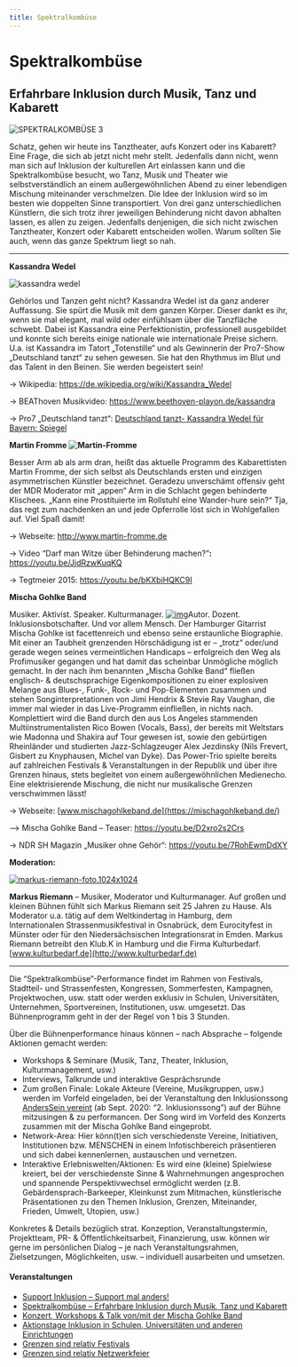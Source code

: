 ```yaml
---
title: Spektralkombüse
---
```



# Spektralkombüse

## Erfahrbare Inklusion durch Musik, Tanz und Kabarett

![SPEKTRALKOMBÜSE 3](http://www.grenzensindrelativ.de/wp-content/uploads/2015/11/SPEKTRALKOMBÜSE-3.png)

Schatz, gehen wir heute ins Tanztheater, aufs Konzert oder ins  Kabarett? Eine Frage, die sich ab jetzt nicht mehr stellt. Jedenfalls  dann nicht, wenn man sich auf Inklusion der kulturellen Art einlassen  kann und die Spektralkombüse besucht, wo Tanz, Musik und Theater wie  selbstverständlich an einem außergewöhnlichen Abend zu einer lebendigen  Mischung miteinander verschmelzen. Die Idee der Inklusion wird so im  besten wie doppelten Sinne transportiert. Von drei ganz  unterschiedlichen Künstlern, die sich trotz ihrer jeweiligen Behinderung nicht davon abhalten lassen, es allen zu zeigen. Jedenfalls denjenigen, die sich nicht zwischen Tanztheater, Konzert oder Kabarett entscheiden  wollen. Warum sollten Sie auch, wenn das ganze Spektrum liegt so nah.

------

**Kassandra Wedel**

![kassandra wedel](http://www.grenzensindrelativ.de/wp-content/uploads/2015/11/kassandra-wedel-300x300.jpg)



Gehörlos und Tanzen geht nicht? Kassandra Wedel ist da ganz anderer  Auffassung. Sie spürt die Musik mit dem ganzen Körper. Dieser dankt es  ihr, wenn sie mal elegant, mal wild oder einfühlsam über die Tanzfläche  schwebt. Dabei ist Kassandra eine Perfektionistin, professionell  ausgebildet und konnte sich bereits einige nationale wie internationale  Preise sichern. U.a. ist Kassandra im Tatort „Totenstille“ und als  Gewinnerin der Pro7-Show „Deutschland tanzt“ zu sehen gewesen. Sie hat  den Rhythmus im Blut und das Talent in den Beinen. Sie werden begeistert sein!

→ Wikipedia: https://de.wikipedia.org/wiki/Kassandra_Wedel

→ BEAThoven Musikvideo: https://www.beethoven-playon.de/kassandra

→ Pro7 „Deutschland tanzt“: [Deutschland tanzt- Kassandra Wedel für Bayern: Spiegel](http://www.prosieben.de/tv/deutschland-tanzt/video/12-kassandra-wedel-fuer-bayern-spiegel-clip)

**Martin Fromme ![Martin-Fromme](http://www.grenzensindrelativ.de/wp-content/uploads/2015/11/Martin-Fromme-225x300.jpeg)**

Besser Arm ab als arm dran, heißt das aktuelle Programm des  Kabarettisten Martin Fromme, der sich selbst als Deutschlands ersten und einzigen asymmetrischen Künstler bezeichnet. Geradezu unverschämt  offensiv geht der MDR Moderator mit „appen“ Arm in die Schlacht gegen  behinderte Klischees. „Kann eine Prostituierte im Rollstuhl eine  Wander-hure sein?“ Tja, das regt zum nachdenken an und jede Opferrolle  löst sich in Wohlgefallen auf. Viel Spaß damit!

→ Webseite: http://www.martin-fromme.de

→ Video “Darf man Witze über Behinderung machen?”**:** https://youtu.be/JjdRzwKuqKQ

→ Tegtmeier 2015: https://youtu.be/bKXbiHQKC9I

**Mischa Gohlke Band** 

Musiker. Aktivist. Speaker. Kulturmanager. [![img](http://www.grenzensindrelativ.de/wp-content/uploads/2019/04/Mischa-Gohlke-Band-Fabrik2018-300x211.jpg)](http://www.grenzensindrelativ.de/wp-content/uploads/2019/04/Mischa-Gohlke-Band-Fabrik2018.jpg)Autor. Dozent. Inklusionsbotschafter. Und vor allem Mensch. Der Hamburger  Gitarrist Mischa Gohlke ist facettenreich und ebenso seine erstaunliche  Biographie. Mit einer an Taubheit grenzenden Hörschädigung ist er –  „trotz“ oder/und gerade wegen seines vermeintlichen Handicaps –  erfolgreich den Weg als Profimusiker gegangen und hat damit das  scheinbar Unmögliche möglich gemacht. In der nach ihm benannten „Mischa  Gohlke Band“ fließen englisch- & deutschsprachige Eigenkompositionen zu einer explosiven Melange aus Blues-, Funk-, Rock- und Pop-Elementen  zusammen und stehen Songinterpretationen von Jimi Hendrix & Stevie  Ray Vaughan, die immer mal wieder in das Live-Programm einfließen, in  nichts nach. Komplettiert wird die Band durch den aus Los Angeles  stammenden Multiinstrumentalisten Rico Bowen (Vocals, Bass), der bereits mit Weltstars wie Madonna und Shakira auf Tour gewesen ist, sowie den  gebürtigen Rheinländer und studierten Jazz-Schlagzeuger Alex Jezdinsky  (Nils Frevert, Gisbert zu Knyphausen, Michel van Dyke). Das Power-Trio  spielte bereits auf zahlreichen Festivals & Veranstaltungen in der  Republik und über ihre Grenzen hinaus, stets begleitet von einem  außergewöhnlichen Medienecho. Eine elektrisierende Mischung, die nicht  nur musikalische Grenzen verschwimmen lässt!

→ Webseite: [www.mischagohlkeband.de](https://mischagohlkeband.de/)

–> Mischa Gohlke Band – Teaser: https://youtu.be/D2xro2s2Crs

→ NDR SH Magazin „Musiker ohne Gehör“: https://youtu.be/7RohEwmDdXY

**Moderation:**

[![markus-riemann-foto.1024x1024](http://www.grenzensindrelativ.de/wp-content/uploads/2016/07/markus-riemann-foto.1024x1024-300x277.jpg)](http://www.grenzensindrelativ.de/wp-content/uploads/2016/07/markus-riemann-foto.1024x1024.jpg)

**Markus Riemann** – Musiker, Moderator und  Kulturmanager. Auf großen und kleinen Bühnen fühlt sich Markus Riemann  seit 25 Jahren zu Hause. Als Moderator u.a. tätig auf dem Weltkindertag  in Hamburg, dem Internationalen Strassenmusikfestival in Osnabrück, dem  Eurocityfest in Münster oder für den Niedersächsischen Integrationsrat  in Emden. Markus Riemann betreibt den Klub.K in Hamburg und die Firma  Kulturbedarf. [www.kulturbedarf.de](http://www.kulturbedarf.de)

------

Die “Spektralkombüse”-Performance findet im Rahmen von Festivals,  Stadtteil- und Strassenfesten, Kongressen, Sommerfesten, Kampagnen,  Projektwochen, usw. statt oder werden exklusiv in Schulen,  Universitäten, Unternehmen, Sportvereinen, Institutionen, usw.  umgesetzt. Das Bühnenprogramm geht in der der Regel von 1 bis 3 Stunden.

Über die Bühnenperformance hinaus können – nach Absprache – folgende Aktionen gemacht werden:

- Workshops & Seminare (Musik, Tanz, Theater, Inklusion, Kulturmanagement, usw.)
- Interviews, Talkrunde und interaktive Gesprächsrunde
- Zum großen Finale: Lokale Akteure (Vereine, Musikgruppen, usw.)  werden im Vorfeld eingeladen, bei der Veranstaltung den Inklusionssong[ AndersSein vereint](http://www.grenzensindrelativ.de/anderssein-vereint-2/inklusionssong-fuer-deutschland.html) (ab Sept. 2020: “2. Inklusionssong”) auf der Bühne mitzusingen & zu performancen. Der Song wird im Vorfeld des Konzerts zusammen mit der  Mischa Gohlke Band eingeprobt.
- Network-Area: Hier könn(t)en sich verschiedenste Vereine,  Initiativen, Institutionen bzw. MENSCHEN in einem Infotischbereich  präsentieren und sich dabei kennenlernen, austauschen und vernetzen.
- Interaktive Erlebniswelten/Aktionen: Es wird eine (kleine)  Spielwiese kreiert, bei der verschiedenste Sinne & Wahrnehmungen  angesprochen und spannende Perspektivwechsel ermöglicht werden (z.B.  Gebärdensprach-Barkeeper, Kleinkunst zum Mitmachen, künstlerische  Präsentationen zu den Themen Inklusion, Grenzen, Miteinander, Frieden,  Umwelt, Utopien, usw.)

Konkretes & Details bezüglich strat. Konzeption,  Veranstaltungstermin, Projektteam, PR- & Öffentlichkeitsarbeit,  Finanzierung, usw. können wir gerne im persönlichen Dialog – je nach  Veranstaltungsrahmen, Zielsetzungen, Möglichkeiten, usw. – individuell  ausarbeiten und umsetzen.

 

#### Veranstaltungen

- [Support Inklusion – Support mal anders!](http://www.grenzensindrelativ.de/veranstaltungen/support-inklusion-support-mal-anders.html)
- [Spektralkombüse – Erfahrbare Inklusion durch Musik, Tanz und Kabarett](http://www.grenzensindrelativ.de/veranstaltungen/spektralkombuese.html)
- [Konzert, Workshops & Talk von/mit der Mischa Gohlke Band](http://www.grenzensindrelativ.de/veranstaltungen/konzert-workshop-talkrunde.html)
- [Aktionstage Inklusion in Schulen, Universitäten und anderen Einrichtungen](http://www.grenzensindrelativ.de/veranstaltungen/aktionstage-inklusion.html)
- [Grenzen sind relativ Festivals](http://www.grenzensindrelativ.de/veranstaltungen/3-grenzen-sind-relativ-festival-sa-26-10-19-fabrik-hamburg-2-2.html)
- [Grenzen sind relativ Netzwerkfeier](http://www.grenzensindrelativ.de/veranstaltungen/monatliche-grenzen-sind-relativ-netzwerkfeier-im-kukuun-hh.html)
